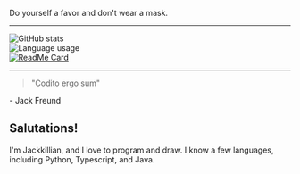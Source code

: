 Do yourself a favor and don't wear a mask.

---

![GitHub stats](https://github-readme-stats.vercel.app/api?username=jackkillian&show_icons=true&count_private=true&card_width=445&theme=dark&&bg_color=315,003333,005555,007777)
<br/> <!-- Old bg color: 161b22  Newer bg color: 003333 -->
![Language usage](https://github-readme-stats.vercel.app/api/top-langs/?username=jackkillian&layout=compact&langs_count=8&count_private=true&card_width=445&theme=dark&bg_color=315,003333,005555,007777)
<br/>
[![ReadMe Card](https://github-readme-stats.vercel.app/api/pin/?username=jackkillian&repo=JK-Texty-Offline-Edition&card_width=445&theme=dark&bg_color=315,003333,005555,007777)](https://github.com/Jackkillian/JK-Texty-Offline-Edition)

---

> "Codito ergo sum"
>
\- Jack Freund
  

## Salutations!
I'm Jackkillian, and I love to program and draw. I know a few languages, including Python, Typescript, and Java.
